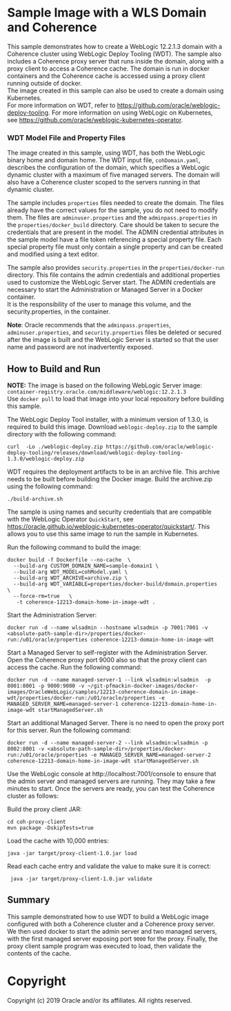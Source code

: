Sample Image with a WLS Domain and Coherence
===============================

This sample demonstrates how to create a WebLogic 12.2.1.3 domain with a Coherence cluster using 
WebLogic Deploy Tooling (WDT).  The sample also includes a Coherence proxy server that runs 
inside the domain, along with a proxy client to access a Coherence cache.  The domain is run 
in docker containers and the Coherence cache is accessed using a proxy client running outside of docker.  
The image created in this sample can also be used to create a domain using Kubernetes.  
For more information on WDT, refer to https://github.com/oracle/weblogic-deploy-tooling.  For more 
information on using WebLogic on Kubernetes, see https://github.com/oracle/weblogic-kubernetes-operator.

### WDT Model File and Property Files

The image created in this sample, using WDT, has both the WebLogic binary home and domain home.  The WDT input file, `cohDomain.yaml`, 
describes the configuration of the domain, which specifies a WebLogic dynamic cluster with a maximum of
five managed servers.  The domain will also have a Coherence cluster scoped to the servers running in that dynamic cluster.

The sample includes `properties` files needed to create the domain.  The files already have
the correct values for the sample, you do not need to modify them. 
The files are `adminuser.properties` and the `adminpass.properties` in the `properties/docker_build` directory.
Care should be taken to secure the credentials that are present in the model. The ADMIN credential 
attributes in the sample model have a file token referencing a special property file. Each special 
property file must only contain a single property and can be created and modified using a text editor. 

The sample also provides `security.properties` in the `properties/docker-run` directory. This file contains 
the admin credentials and additional properties used to customize the WebLogic Server start.
The ADMIN credentials are necessary to start the Administration or Managed Server in a Docker container.   
It is the responsibility of the user to manage this volume, and the security.properties, in the container.

**Note**: Oracle recommends that the `adminpass.properties`, `adminuser.properties`, and `security.properties` files 
be deleted or secured after the image is built and the WebLogic Server is started so that the user name 
and password are not inadvertently exposed.

## How to Build and Run

**NOTE:** The image is based on the following WebLogic Server image: 
    `container-registry.oracle.com/middleware/weblogic:12.2.1.3`  
Use `docker pull` to load that image into your local repository before building this sample.

The WebLogic Deploy Tool installer, with a minimum version of 1.3.0, is required to build this image.
Download `weblogic-deploy.zip` to the sample directory with the following command:

    curl  -Lo ./weblogic-deploy.zip https://github.com/oracle/weblogic-deploy-tooling/releases/download/weblogic-deploy-tooling-1.3.0/weblogic-deploy.zip
     
WDT requires the deployment artifacts to be in an archive file. This archive needs to be built 
before building the Docker image. Build the archive.zip using the following command:

    ./build-archive.sh

The sample is using names and security credentials that are compatible with the WebLogic Operator `QuickStart`, 
see https://oracle.github.io/weblogic-kubernetes-operator/quickstart/.  This allows you to use this same image
to run the sample in Kubernetes.

Run the following command to build the image:

    docker build -f Dockerfile --no-cache  \
      --build-arg CUSTOM_DOMAIN_NAME=sample-domain1 \
      --build-arg WDT_MODEL=cohModel.yaml \
      --build-arg WDT_ARCHIVE=archive.zip \
      --build-arg WDT_VARIABLE=properties/docker-build/domain.properties  \
      --force-rm=true   \
       -t coherence-12213-domain-home-in-image-wdt .

Start the Administration Server:

    docker run -d --name wlsadmin --hostname wlsadmin -p 7001:7001 -v <absolute-path-sample-dir>/properties/docker-run:/u01/oracle/properties coherence-12213-domain-home-in-image-wdt

Start a Managed Server to self-register with the Administration Server.  Open the Coherence proxy port 9000 also so that the
proxy client can access the cache. Run the following command:

    docker run -d --name managed-server-1 --link wlsadmin:wlsadmin  -p 8001:8001 -p 9000:9000 -v ~/git-pfmackin-docker-images/docker-images/OracleWebLogic/samples/12213-coherence-domain-in-image-wdt/properties/docker-run:/u01/oracle/properties -e MANAGED_SERVER_NAME=managed-server-1 coherence-12213-domain-home-in-image-wdt startManagedServer.sh

Start an additional Managed Server.  There is no need to open the proxy port for this server. Run the following command:

    docker run -d --name managed-server-2 --link wlsadmin:wlsadmin -p 8002:8001 -v <absolute-path-sample-dir>/properties/docker-run:/u01/oracle/properties -e MANAGED_SERVER_NAME=managed-server-2 coherence-12213-domain-home-in-image-wdt startManagedServer.sh


Use the WebLogic console at http://localhost:7001/console to ensure that the admin server and managed servers are running.  They may take
 a few minutes to start. Once the servers are ready, you can test the Coherence cluster as follows:

Build the proxy client JAR:

    cd coh-proxy-client
    mvn package -DskipTests=true
    
Load the cache with 10,000 entries:

    java -jar target/proxy-client-1.0.jar load
 
Read each cache entry and validate the value to make sure it is correct:

     java -jar target/proxy-client-1.0.jar validate

## Summary

This sample demonstrated how to use WDT to build a WebLogic image configured with both a Coherence cluster and 
a Coherence proxy server.  We then used docker to start the admin server and two managed servers, with the first
managed server exposing port `9000` for the proxy.  Finally, the proxy client sample program was executed to load,
then validate the contents of the cache.
    

# Copyright
Copyright (c) 2019 Oracle and/or its affiliates. All rights reserved.
